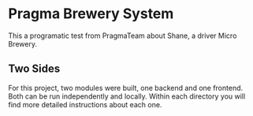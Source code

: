 # Pragma Brewery System

This a programatic test from PragmaTeam about Shane, a driver Micro Brewery.

## Two Sides

For this project, two modules were built, one backend and one frontend. Both can be run independently and locally. Within each directory you will find more detailed instructions about each one.
